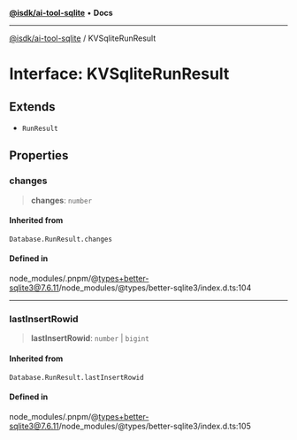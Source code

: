 [**@isdk/ai-tool-sqlite**](../README.md) • **Docs**

***

[@isdk/ai-tool-sqlite](../globals.md) / KVSqliteRunResult

# Interface: KVSqliteRunResult

## Extends

- `RunResult`

## Properties

### changes

> **changes**: `number`

#### Inherited from

`Database.RunResult.changes`

#### Defined in

node\_modules/.pnpm/@types+better-sqlite3@7.6.11/node\_modules/@types/better-sqlite3/index.d.ts:104

***

### lastInsertRowid

> **lastInsertRowid**: `number` \| `bigint`

#### Inherited from

`Database.RunResult.lastInsertRowid`

#### Defined in

node\_modules/.pnpm/@types+better-sqlite3@7.6.11/node\_modules/@types/better-sqlite3/index.d.ts:105
